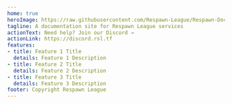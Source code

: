 ```yaml
---
home: true
heroImage: https://raw.githubusercontent.com/Respawn-League/Respawn-Docs/master/docs/src/respawn-colour.png
tagline: A documentation site for Respawn League services
actionText: Need help? Join our Discord →
actionLink: https://discord.rsl.tf
features:
- title: Feature 1 Title
  details: Feature 1 Description
- title: Feature 2 Title
  details: Feature 2 Description
- title: Feature 3 Title
  details: Feature 3 Description
footer: Copyright Respawn League
---
```

